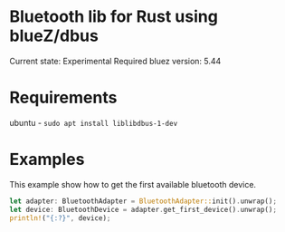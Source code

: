 Bluetooth lib for Rust using blueZ/dbus
=======================================

Current state: Experimental
Required bluez version: 5.44

Requirements
========
ubuntu - `sudo apt install liblibdbus-1-dev`

Examples
========
This example show how to get the first available bluetooth device.
``` rust
let adapter: BluetoothAdapter = BluetoothAdapter::init().unwrap();
let device: BluetoothDevice = adapter.get_first_device().unwrap();
println!("{:?}", device);
```
